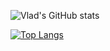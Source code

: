 ![Vlad's GitHub stats](https://github-readme-stats.vercel.app/api?username=vladmsnk&show_icons=true&theme=radical)

[![Top Langs](https://github-readme-stats.vercel.app/api/top-langs/?username=vladmsnk)](https://github.com/anuraghazra/github-readme-stats)

